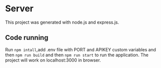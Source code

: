 # Server

This project was generated with node.js and express.js.

## Code running
Run `npm intall`,add .env file with PORT and APIKEY custom variables and then `npm run build` and then `npm run start` to run the application. The project will work on localhost:3000 in browser. 
